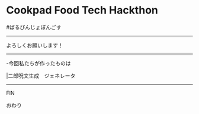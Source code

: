 # Cookpad Food Tech Hackthon 

#ばるびんじょぼんごす


---

よろしくお願いします！

---

-今回私たちが作ったものは

|二郎呪文生成　ジェネレータ



---
FIN

おわり
